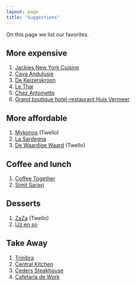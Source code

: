 ```yaml
---
layout: page
title: "Suggestions"
---
```


On this page we list our favorites.

## More expensive

1. [Jackies New York Cuisine](https://www.jackiesnyc.com/)
2. [Cava Andulusie](https://www.cava-andalusie.nl/)
3. [De Keizerskroon](https://www.keizerskroondeventer.nl/)
4. [Le Thai](http://lethai.nl/)
5. [Chez Antoinette](http://www.chezantoinette.nl/)
6. [Grand boutique hotel-restaurant Huis Vermeer](https://www.hotelhuisvermeer.nl/)

## More affordable

1. [Mykonos](http://www.mykonostwello.nl/) (Twello)
2. [La Sardegna](https://goo.gl/maps/MdMUBfFqFT52)
3. [De Waardige Waard](http://www.waardigewaard.nl/) (Twello)

## Coffee and lunch

1. [Coffee Together](https://www.coffeetogether.nl/)
2. [Simit Sarayi](https://www.simitsarayi.com/en)

## Desserts

1. [ZaZa](http://www.ijssalonzaza.nl/) (Twello)
2. [IJz en so](https://www.ijzenso.nl/)

## Take Away

1. [Trinibra](https://www.trinibra-deventer.nl/)
2. [Central Kitchen](https://www.centralkitchen.nl/)
3. [Ceders Steakhouse](https://www.cederssteakhouse.nl/)
4. [Cafetaria de Work](http://www.cafetariadeworp.nl/)